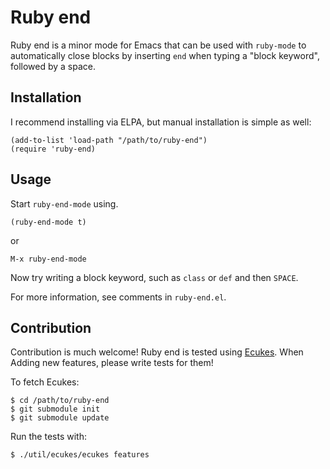 # Ruby end
Ruby end is a minor mode for Emacs that can be used with `ruby-mode`
to automatically close blocks by inserting `end` when typing a "block
keyword", followed by a space.

## Installation
I recommend installing via ELPA, but manual installation is simple as well:

    (add-to-list 'load-path "/path/to/ruby-end")
    (require 'ruby-end)

## Usage
Start `ruby-end-mode` using.

    (ruby-end-mode t)
    
or

    M-x ruby-end-mode

Now try writing a block keyword, such as `class` or `def` and then `SPACE`.

For more information, see comments in `ruby-end.el`.

## Contribution
Contribution is much welcome! Ruby end is tested using [Ecukes](http://ecukes.info). When
Adding new features, please write tests for them!

To fetch Ecukes:

    $ cd /path/to/ruby-end
    $ git submodule init
    $ git submodule update
    
Run the tests with:

    $ ./util/ecukes/ecukes features
